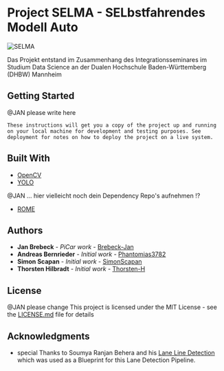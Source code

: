 # Project SELMA - SELbstfahrendes Modell Auto

![SELMA](advertising/SELMA_Testfahrt.gif)

Das Projekt entstand im Zusammenhang des Integrationsseminares im Studium Data Science an der Dualen Hochschule Baden-Württemberg (DHBW) Mannheim

## Getting Started

@JAN please write here
```
These instructions will get you a copy of the project up and running on your local machine for development and testing purposes. See deployment for notes on how to deploy the project on a live system.
```

## Built With

* [OpenCV](https://opencv.org)
* [YOLO](https://wiki.loliot.net/docs/lang/python/libraries/yolov4/python-yolov4-about/)


@JAN ... hier vielleicht noch dein Dependency Repo's aufnehmen !?
* [ROME](https://rometools.github.io/rome/)


## Authors

* **Jan Brebeck** - *PiCar work* - [Brebeck-Jan](https://github.com/Brebeck-Jan)
* **Andreas Bernrieder** - *Initial work* - [Phantomias3782](https://github.com/Phantomias3782)
* **Simon Scapan** - *Initial work* - [SimonScapan](https://github.com/SimonScapan)
* **Thorsten Hilbradt** - *Initial work* - [Thorsten-H](https://github.com/Thorsten-H)


## License

@JAN please change
This project is licensed under the MIT License - see the [LICENSE.md](LICENSE.md) file for details

## Acknowledgments

* special Thanks to Soumya Ranjan Behera and his [Lane Line Detection](https://www.kaggle.com/soumya044/lane-line-detection/notebook) which was used as a Blueprint for this Lane Detection Pipeline.

